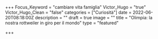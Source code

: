 +++
Focus_Keyword = "cambiare vita famiglia"
Victor_Hugo = "true"
Victor_Hugo_Clean = "false"
categories = ["Curiosità"]
date = 2022-06-20T08:18:00Z
description = ""
draft = true
image = ""
title = "Olimpia: la nostra rottweiler in giro per il mondo"
type = "featured"

+++
